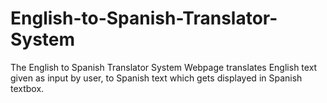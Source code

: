 # English-to-Spanish-Translator-System
The English to Spanish Translator System Webpage translates English text given as input by user, to Spanish text which gets displayed in Spanish textbox.
